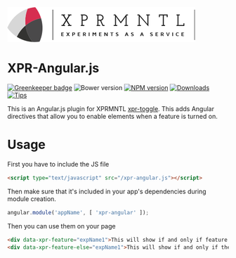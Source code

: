 [![XPRMNTL][logo-image]][logo-url]
# XPR-Angular.js

[![Greenkeeper badge](https://badges.greenkeeper.io/XPRMNTL/xpr-angular.js.svg)](https://greenkeeper.io/)
![Bower version][bower-image]
[![NPM version][npm-image]][npm-url]
[![Downloads][downloads-image]][downloads-url]
[![Tips][gratipay-image]][gratipay-url]

This is an Angular.js plugin for XPRMNTL [xpr-toggle](https://github.com/XPRMNTL/xpr-toggle.js).
This adds Angular directives that allow you to enable elements when a feature is turned on.

# Usage

First you have to include the JS file
```html
<script type="text/javascript" src="/xpr-angular.js"></script>
```

Then make sure that it's included in your app's dependencies during module creation.
```js
angular.module('appName', [ 'xpr-angular' ]);
```

Then you can use them on your page
```html
<div data-xpr-feature="expName1">This will show if and only if feature flag is enabled</div>
<div data-xpr-feature-else="expName1">This will show if and only if the feature flag is disabled</div>
```

[logo-image]: https://raw.githubusercontent.com/XPRMNTL/XPRMNTL.github.io/master/images/ghLogo.png
[logo-url]: https://github.com/XPRMNTL/XPRMNTL.github.io
[npm-image]: https://img.shields.io/npm/v/xpr-angular.svg
[npm-url]: https://www.npmjs.org/package/xpr-angular
[bower-image]: https://img.shields.io/bower/v/xpr-angular.svg
[downloads-image]: https://img.shields.io/npm/dm/xpr-angular.svg
[downloads-url]: https://www.npmjs.org/package/xpr-angular
[gratipay-image]: https://img.shields.io/gratipay/dncrews.svg
[gratipay-url]: https://www.gratipay.com/dncrews/
